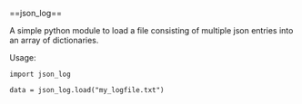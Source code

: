 ==json_log==

A simple python module to load a file consisting of multiple json entries into an array of dictionaries.

Usage:
```
import json_log

data = json_log.load("my_logfile.txt")
```